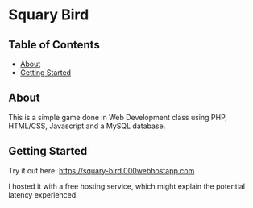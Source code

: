 # Squary Bird

## Table of Contents

- [About](#about)
- [Getting Started](#getting_started)

## About <a name = "about"></a>

This is a simple game done in Web Development class using PHP, HTML/CSS, Javascript and a MySQL database.

## Getting Started <a name = "getting_started"></a>

Try it out here:
<a>https://squary-bird.000webhostapp.com</a>

I hosted it with a free hosting service, which might explain the potential latency experienced.
